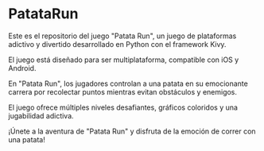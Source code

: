 # PatataRun

Este es el repositorio del juego "Patata Run", un juego de plataformas adictivo y divertido desarrollado en Python con el framework Kivy.

El juego está diseñado para ser multiplataforma, compatible con iOS y Android.

En "Patata Run", los jugadores controlan a una patata en su emocionante carrera por recolectar puntos mientras evitan obstáculos y enemigos.

El juego ofrece múltiples niveles desafiantes, gráficos coloridos y una jugabilidad adictiva.

¡Únete a la aventura de "Patata Run" y disfruta de la emoción de correr con una patata!

